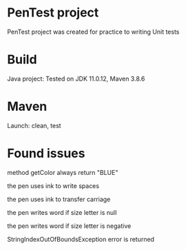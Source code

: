 # PenTest project
PenTest project was created for practice to writing Unit tests

# Build 
Java project: Tested on JDK 11.0.12, Maven 3.8.6 

# Maven 
Launch: clean, test

# Found issues
method getColor always return "BLUE"

the pen uses ink to write spaces

the pen uses ink to transfer carriage

the pen writes word if size letter is null

the pen writes word if size letter is negative

StringIndexOutOfBoundsException error is returned



